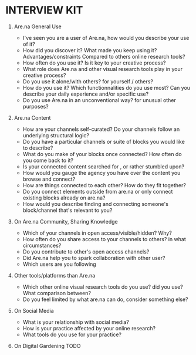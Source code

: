# INTERVIEW KIT

1. Are.na General Use
	- I've seen you are a user of Are.na, how would you describe your use of it?
	- How did you discover it? What made you keep using it? Advantages/constraints Compared to others online research tools?
	- How often do you use it? Is it key to your creative process?
	- What role does Are.na and other visual research tools play in your creative process?
	- Do you use it alone/with others? for yourself / others?
	- How do you use it? Which functionnalities do you use most? Can you describe your daily experience and/or specific use?
	- Do you use Are.na in an unconventional way? for unusual other purposes?

2. Are.na Content
	- How are your channels self-curated? Do your channels follow an underlying structural logic?
	- Do you have a particular channels or suite of blocks you would like to describe?
	- What do you make of your blocks once connected? How often do you come back to it?
	- Is your connected content searched for , or rather stumbled upon?
	- How would you gauge the agency you have over the content you browse and connect?
	- How are things connected to each other? How do they fit together?
	- Do you connect elements outside from are.na or only connect existing blocks already on are.na?
	- How would you describe finding and connecting someone's block/channel that's relevant to you?

3. On Are.na Community, Sharing Knowledge
	- Which of your channels in open access/visible/hidden? Why?
	- How often do you share access to your channels to others? in what circumstances?
	- Do you contribute to other's open access channels?
	- Did Are.na help you to spark collaboration with other user?
	- Which users are you following

4. Other tools/platforms than Are.na
	- Which other online visual research tools do you use? did you use? What comparison between?
	- Do you feel limited by what are.na can do, consider something else?

5. On Social Media
	- What is your relationship with social media?
	- How is your practice affected by your online research?
	- What tools do you use for your practice?

6. On Digital Gardening TODO